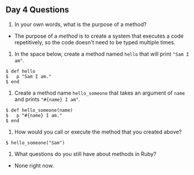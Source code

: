 ## Day 4 Questions

1. In your own words, what is the purpose of a method?
  * The purpose of a _method_ is to create a system that executes a code repetitively, so the code doesn't need to be typed multiple times.

1. In the space below, create a method named `hello` that will print `"Sam I am"`.
```
$ def hello
$   p "Sam I am."
$ end
```
1. Create a method name `hello_someone` that takes an argument of `name` and prints `"#{name} I am"`.
```
$ def hello_someone(name)
$   p "#{name} I am."
$ end
```

1. How would you call or execute the method that you created above?
```
$ hello_someone("Sam")
```

1. What questions do you still have about methods in Ruby?
  * None right now.
